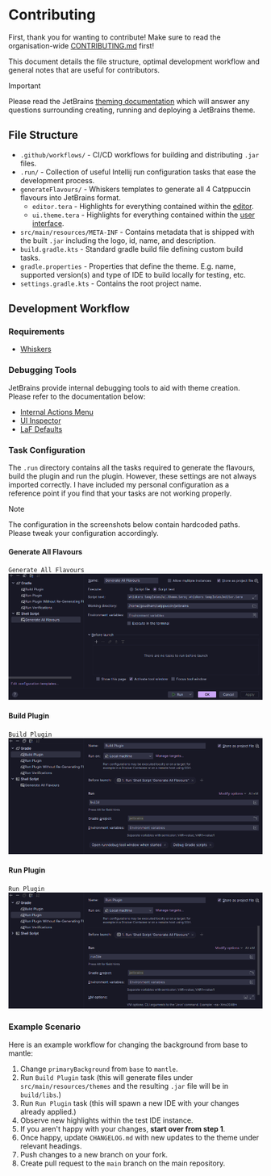 # Contributing

First, thank you for wanting to contribute! Make sure to read the
organisation-wide [CONTRIBUTING.md](https://github.com/catppuccin/.github/blob/main/CONTRIBUTING.md) first!

This document details the file structure, optimal development workflow and general notes that are useful
for contributors.

> [!IMPORTANT]  
> Please read the JetBrains [theming documentation](https://plugins.jetbrains.com/docs/intellij/developing-themes.html)
> which will answer any questions surrounding creating, running and deploying a JetBrains theme.

## File Structure

- `.github/workflows/` - CI/CD workflows for building and distributing `.jar` files.
- `.run/` - Collection of useful Intellij run configuration tasks that ease the development process.
- `generateFlavours/` - Whiskers templates to generate all 4 Catppuccin flavours into JetBrains format.
  - `editor.tera` - Highlights for everything contained within the [editor](https://www.jetbrains.com/help/idea/configuring-colors-and-fonts.html).
  - `ui.theme.tera` - Highlights for everything contained within the [user interface](https://www.jetbrains.com/help/idea/user-interface-themes.html).
- `src/main/resources/META-INF` - Contains metadata that is shipped with the built `.jar` including the logo, id, name,
  and description.
- `build.gradle.kts` - Standard gradle build file defining custom build tasks.
- `gradle.properties` - Properties that define the theme. E.g. name, supported version(s) and type of IDE to build
  locally for testing, etc.
- `settings.gradle.kts` - Contains the root project name.

## Development Workflow

### Requirements

- [Whiskers](https://whiskers.catppuccin.com/getting-started/installation/)

### Debugging Tools

JetBrains provide internal debugging tools to aid with theme creation. Please refer to the documentation below:

- [Internal Actions Menu](https://plugins.jetbrains.com/docs/intellij/internal-actions-intro.html)
- [UI Inspector](https://plugins.jetbrains.com/docs/intellij/internal-ui-inspector.html)
- [LaF Defaults](https://plugins.jetbrains.com/docs/intellij/internal-ui-laf-defaults.html)

### Task Configuration

The `.run` directory contains all the tasks required to generate the flavours, build the plugin and run the plugin.
However, these settings are not always imported correctly. I have included my personal configuration as a reference
point if you find that your tasks are not working properly.

> [!NOTE]  
> The configuration in the screenshots below contain hardcoded paths. Please tweak your
> configuration accordingly.

#### Generate All Flavours

`Generate All Flavours`
![](assets/docs/generate-all-flavours.png)

#### Build Plugin

`Build Plugin`
![img.png](assets/docs/build-plugin.png)

#### Run Plugin

`Run Plugin`
![img.png](assets/docs/run-plugin.png)

### Example Scenario

Here is an example workflow for changing the background from base to mantle:

1. Change `primaryBackground` from `base` to `mantle`.
2. Run `Build Plugin` task (this will generate files under `src/main/resources/themes` and the
   resulting `.jar` file will be in `build/libs`.)
3. Run `Run Plugin` task (this will spawn a new IDE with your changes already applied.)
4. Observe new highlights within the test IDE instance.
5. If you aren't happy with your changes, **start over from step 1**.
6. Once happy, update `CHANGELOG.md` with new updates to the theme under relevant headings.
7. Push changes to a new branch on your fork.
8. Create pull request to the `main` branch on the main repository.
